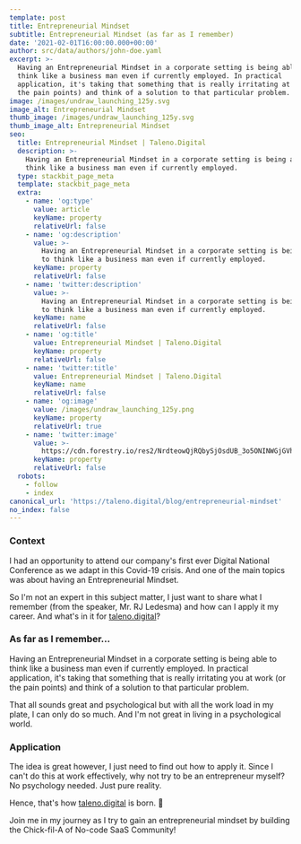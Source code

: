 ```yaml
---
template: post
title: Entrepreneurial Mindset
subtitle: Entrepreneurial Mindset (as far as I remember)
date: '2021-02-01T16:00:00.000+00:00'
author: src/data/authors/john-doe.yaml
excerpt: >-
  Having an Entrepreneurial Mindset in a corporate setting is being able to
  think like a business man even if currently employed. In practical
  application, it's taking that something that is really irritating at work (or
  the pain points) and think of a solution to that particular problem.
image: /images/undraw_launching_125y.svg
image_alt: Entrepreneurial Mindset
thumb_image: /images/undraw_launching_125y.svg
thumb_image_alt: Entrepreneurial Mindset
seo:
  title: Entrepreneurial Mindset | Taleno.Digital
  description: >-
    Having an Entrepreneurial Mindset in a corporate setting is being able to
    think like a business man even if currently employed.
  type: stackbit_page_meta
  template: stackbit_page_meta
  extra:
    - name: 'og:type'
      value: article
      keyName: property
      relativeUrl: false
    - name: 'og:description'
      value: >-
        Having an Entrepreneurial Mindset in a corporate setting is being able
        to think like a business man even if currently employed.
      keyName: property
      relativeUrl: false
    - name: 'twitter:description'
      value: >-
        Having an Entrepreneurial Mindset in a corporate setting is being able
        to think like a business man even if currently employed.
      keyName: name
      relativeUrl: false
    - name: 'og:title'
      value: Entrepreneurial Mindset | Taleno.Digital
      keyName: property
      relativeUrl: false
    - name: 'twitter:title'
      value: Entrepreneurial Mindset | Taleno.Digital
      keyName: name
      relativeUrl: false
    - name: 'og:image'
      value: /images/undraw_launching_125y.png
      keyName: property
      relativeUrl: true
    - name: 'twitter:image'
      value: >-
        https://cdn.forestry.io/res2/NrdteowQjRQbySjOsdUB_3o5ONINWGjGVh3xAHx34nQ/fit/512/512/sm/0/aHR0cHM6Ly9hcHAu/Zm9yZXN0cnkuaW8v/cmFpbHMvYWN0aXZl/X3N0b3JhZ2UvYmxv/YnMvZXlKZmNtRnBi/SE1pT25zaWJXVnpj/MkZuWlNJNklrSkJh/SEJDUlVvMU5tZHZQ/U0lzSW1WNGNDSTZi/blZzYkN3aWNIVnlJ/am9pWW14dllsOXBa/Q0o5ZlE9PS0tZGI3/ZmMyOTk1Nzk3ZDhh/ZDhhZTg5NGJmZTM3/Yjc4NDRmOWRhNGE1/Ni91bmRyYXdfbGF1/bmNoaW5nXzEyNXku/cG5n
      keyName: property
      relativeUrl: false
  robots:
    - follow
    - index
canonical_url: 'https://taleno.digital/blog/entrepreneurial-mindset'
no_index: false
---
```

### Context

I had an opportunity to attend our company's first ever Digital National Conference as we adapt in this Covid-19 crisis. And one of the main topics was about having an Entrepreneurial Mindset.

So I'm not an expert in this subject matter, I just want to share what I remember (from the speaker, Mr. RJ Ledesma) and how can I apply it my career. And what's in it for [taleno.digital](https://taleno.digital/)?

### As far as I remember...

Having an Entrepreneurial Mindset in a corporate setting is being able to think like a business man even if currently employed. In practical application, it's taking that something that is really irritating you at work (or the pain points) and think of a solution to that particular problem.

That all sounds great and psychological but with all the work load in my plate, I can only do so much. And I'm not great in living in a psychological world.

### Application

The idea is great however, I just need to find out how to apply it. Since I can't do this at work effectively, why not try to be an entrepreneur myself? No psychology needed. Just pure reality.

Hence, that's how [taleno.digital](https://taleno.digital/) is born. 🚀

Join me in my journey as I try to gain an entrepreneurial mindset by building the Chick-fil-A of No-code SaaS Community!